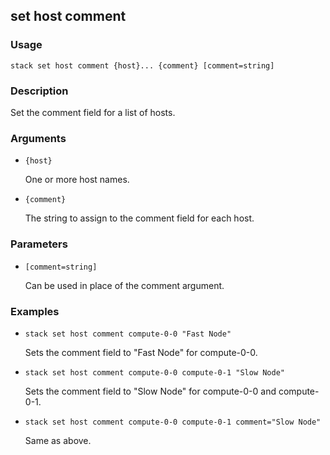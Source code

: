 ## set host comment

### Usage

`stack set host comment {host}... {comment} [comment=string]`

### Description

Set the comment field for a list of hosts.

### Arguments

* `{host}`

   One or more host names.

* `{comment}`

   The string to assign to the comment field for each host.


### Parameters
* `[comment=string]`

   Can be used in place of the comment argument.

### Examples

* `stack set host comment compute-0-0 "Fast Node"`

   Sets the comment field to "Fast Node" for compute-0-0.

* `stack set host comment compute-0-0 compute-0-1 "Slow Node"`

   Sets the comment field to "Slow Node" for compute-0-0 and compute-0-1.

* `stack set host comment compute-0-0 compute-0-1 comment="Slow Node"`

   Same as above.



